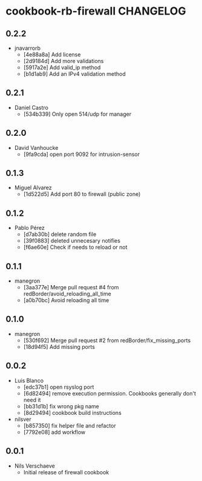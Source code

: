 cookbook-rb-firewall CHANGELOG
===============

## 0.2.2

  - jnavarrorb
    - [4e88a8a] Add license
    - [2d9184d] Add more validations
    - [5917a2e] Add valid_ip method
    - [b1d1ab9] Add an IPv4 validation method

## 0.2.1

  - Daniel Castro
    - [534b339] Only open 514/udp for manager

## 0.2.0

  - David Vanhoucke
    - [9fa9cda] open port 9092 for intrusion-sensor

## 0.1.3

  - Miguel Alvarez
    - [1d522d5] Add port 80 to firewall (public zone)

## 0.1.2

  - Pablo Pérez
    - [d7ab30b] delete random file
    - [39f0883] deleted unnecesary notifies
    - [f6ae60e] Check if needs to reload or not

## 0.1.1

  - manegron
    - [3aa377e] Merge pull request #4 from redBorder/avoid_reloading_all_time
    - [a0b70bc] Avoid reloading all time

## 0.1.0

  - manegron
    - [530f692] Merge pull request #2 from redBorder/fix_missing_ports
    - [18d94f5] Add missing ports

## 0.0.2

  - Luis Blanco
    - [edc37b1] open rsyslog port
    - [6d82494] remove execution permission. Cookbooks generally don't need it
    - [bb31d1b] fix wrong pkg name
    - [8d29494] cookbook build instructions
  - nilsver
    - [b857350] fix helper file and refactor
    - [7792e08] add workflow

## 0.0.1
- Nils Verschaeve
    - Initial release of firewall cookbook
